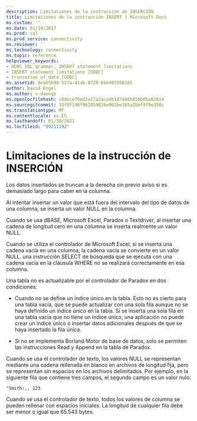 ```yaml
---
description: Limitaciones de la instrucción de INSERCIÓN
title: Limitaciones de la instrucción INSERT | Microsoft Docs
ms.custom: ''
ms.date: 01/19/2017
ms.prod: sql
ms.prod_service: connectivity
ms.reviewer: ''
ms.technology: connectivity
ms.topic: reference
helpviewer_keywords:
- ODBC SQL grammar, INSERT statement limitations
- INSERT statement limitations [ODBC]
- truncation of data [ODBC]
ms.assetid: dea05698-527a-41ab-8729-bbed85556185
author: David-Engel
ms.author: v-daenge
ms.openlocfilehash: c8decef6ed2a17a2aca4b107d46b856b6ba828a4
ms.sourcegitcommit: 33f0f190f962059826e002be165a2bef4f9e350c
ms.translationtype: MT
ms.contentlocale: es-ES
ms.lasthandoff: 01/30/2021
ms.locfileid: "99211192"
---
```

# <a name="insert-statement-limitations"></a>Limitaciones de la instrucción de INSERCIÓN
Los datos insertados se truncan a la derecha sin previo aviso si es demasiado largo para caber en la columna.  
  
 Al intentar insertar un valor que está fuera del intervalo del tipo de datos de una columna, se inserta un valor NULL en la columna.  
  
 Cuando se usa dBASE, Microsoft Excel, Paradox o Textdriver, al insertar una cadena de longitud cero en una columna se inserta realmente un valor NULL.  
  
 Cuando se utiliza el controlador de Microsoft Excel, si se inserta una cadena vacía en una columna, la cadena vacía se convierte en un valor NULL. una instrucción SELECT de búsqueda que se ejecuta con una cadena vacía en la cláusula WHERE no se realizará correctamente en esa columna.  
  
 Una tabla no es actualizable por el controlador de Paradox en dos condiciones:  
  
-   Cuando no se define un índice único en la tabla. Esto no es cierto para una tabla vacía, que se puede actualizar con una sola fila aunque no se haya definido un índice único en la tabla. Si se inserta una sola fila en una tabla vacía que no tiene un índice único, una aplicación no puede crear un índice único o insertar datos adicionales después de que se haya insertado la fila única.  
  
-   Si no se implementa Borland Motor de base de datos, solo se permiten las instrucciones Read y Append en la tabla de Paradox.  
  
 Cuando se usa el controlador de texto, los valores NULL se representan mediante una cadena rellenada en blanco en archivos de longitud fija, pero se representan sin espacios en los archivos delimitados. Por ejemplo, en la siguiente fila que contiene tres campos, el segundo campo es un valor nulo:  
  
```  
"Smith:,, 123  
```  
  
 Cuando se usa el controlador de texto, todos los valores de columna se pueden rellenar con espacios iniciales. La longitud de cualquier fila debe ser menor o igual que 65.543 bytes.
